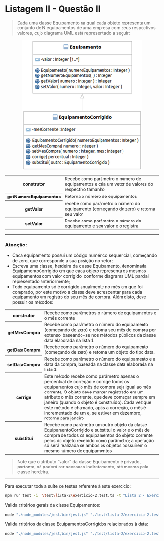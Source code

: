 # Listagem II - Questão II

> Dada uma classe Equipamento na qual cada objeto representa um conjunto de N equipamentos de
uma empresa com seus respectivos valores, cujo diagrama UML está representado a seguir:

<p  align="center">
<img alt="Modelo UML" src="uml.png"></img>
</p>

<table>
    <tr>
        <th>construtor</th>
        <td>Recebe como parâmetro o número de equipamentos e cria um vetor de valores do respectivo tamanho</td>
    </tr>
    <tr>
        <th>getNumeroEquipamentos</th>
        <td>Retorna o número de equipamentos</td>
    </tr>
    <tr>
        <th>getValor</th>
        <td>recebe como parâmetro o número do equipamento (começando de zero) e retorna seu valor</td>
    </tr>
    <tr>
        <th>setValor</th>
        <td>Recebe como parâmetro o número do equipamento e seu valor e o registra</td>
    </tr>
</table>

---

<h3><strong>Atenção:</strong></h3>
<ul>
    <li>Cada equipamento possui um código numérico sequencial, começando de zero, que corresponde a sua posição no vetor;</li>
    <li>Escreva uma classe, herdeira da classe Equipamento, denominada EquipamentoCorrigido em que cada objeto representa os mesmos equipamentos com valor corrigido, conforme diagrama UML parcial representado anteriormente;</li>
    <li>Todo equipamento só é corrigido anualmente no mês em que foi comprado, por este motivo a classe deve acrescentar para cada equipamento um registro do seu mês de compra. Além disto, deve possuir os métodos:</li>

</ul>

<table>
    <tr>
        <th>construtor</th>
        <td>Recebe como parâmetros o número de equipamentos e o mês corrente</td>
    </tr>
    <tr>
        <th>getMesCompra</th>
        <td>Recebe como parâmetro o número do equipamento (começando de zero) e retorna seu mês de compra por extenso, baseando-se nos métodos públicos da classe data elaborada na lista 1</td>
    </tr>
    <tr>
        <th>getDataCompra</th>
        <td>Recebe como parâmetro o número do equipamento (começando de zero) e retorna um objeto do tipo data.</td>
    </tr>
    <tr>
        <th>setDataCompra</th>
        <td>Recebe como parâmetro o número do equipamento e a data da compra, baseada na classe data elaborada na lista 1</td>
    </tr>
    <tr>
        <th>corrige</th>
        <td>Este método recebe como parâmetro apenas o percentual de correção e corrige todos os equipamentos cujo mês de compra seja igual ao mês corrente; O objeto deve manter registrado em um atributo o mês corrente, que deve começar sempre em janeiro (quando o objeto é construído). Cada vez que este método é chamado, após a correção, o mês é incrementado de um e, se estiver em dezembro, retorna para janeiro</td>
    </tr>
    <tr>
        <th>substitui</th>
        <td>Recebe como parâmetro um outro objeto da classe EquipamentoCorrigido e substitui o valor e o mês de compra de todos os equipamentos do objeto corrente pelos do objeto recebido como parâmetro; a operação só será realizada se ambos os objetos possuírem o mesmo número de equipamentos</td>
    </tr>
</table>

> Note que o atributo “valor” da classe Equipamento é privado, portanto, só poderá ser acessado
indiretamente, até mesmo pela classe herdeira.

---

Para executar toda a suíte de testes referente à este exercício:

```bash
npm run test -i .\test\lista-2\exercicio-2.test.ts -t "Lista 2 - Exercício 2"
```

Valida critérios gerais da classe Equipamentos:

```bash
node "./node_modules/jest/bin/jest.js" "./test/lista-2/exercicio-2.test.ts" -t "Lista 2 - Exercício 2 Valida critérios gerais da classe Equipamentos"
```

Valida critérios da classe EquipamentosCorrigidos relacionados à data:

```bash
node "./node_modules/jest/bin/jest.js" "./test/lista-2/exercicio-2.test.ts" -t "Lista 2 - Exercício 2 Valida critérios da classe EquipamentosCorrigidos relacionados à data"
```